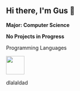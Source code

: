 ## Hi there, I'm Gus 👋


**Major: Computer Science**

**No Projects in Progress**

Programming Languages 

<img src = "docs/Java.ico" width="50" height="50">

dlalaldad
